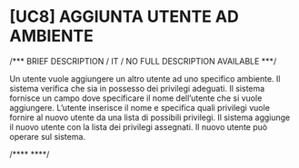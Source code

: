 # [UC8]  AGGIUNTA UTENTE AD AMBIENTE 

/*** BRIEF DESCRIPTION / IT / NO FULL DESCRIPTION AVAILABLE ***/

Un utente vuole aggiungere un altro utente ad uno specifico ambiente. Il sistema verifica che sia 
in possesso dei privilegi adeguati. Il sistema fornisce un campo dove specificare il nome dell’utente 
che si vuole aggiungere. L’utente inserisce il nome e specifica quali privilegi vuole fornire al 
nuovo utente da una lista di possibili privilegi. Il sistema aggiunge il nuovo utente con la lista 
dei privilegi assegnati. Il nuovo utente può operare sul sistema.

/**** ****/
